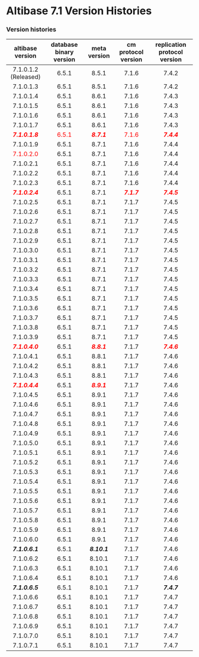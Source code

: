 # Altibase 7.1 Version Histories

### Version histories

| altibase version                   | database binary version        | meta version                   | cm protocol version            | replication protocol version   |
| :--------------------------------: | :----------------------------: | :----------------------------: | :----------------------------: | :----------------------------: |
| 7.1.0.1.2  </br>(Released)         | 6.5.1                          | 8.5.1                          | 7.1.6                          | 7.4.2                          |
| 7.1.0.1.3                          | 6.5.1                          | 8.5.1                          | 7.1.6                          | 7.4.2                          |
| 7.1.0.1.4                          | 6.5.1                          | 8.6.1                          | 7.1.6                          | 7.4.3                          |
| 7.1.0.1.5                          | 6.5.1                          | 8.6.1                          | 7.1.6                          | 7.4.3                          |
| 7.1.0.1.6                          | 6.5.1                          | 8.6.1                          | 7.1.6                          | 7.4.3                          |
| 7.1.0.1.7                          | 6.5.1                          | 8.6.1                          | 7.1.6                          | 7.4.3                          |
| ***<font color="red">7.1.0.1.8</font>*** | <font color="red">6.5.1</font> | ***<font color="red">8.7.1</font>*** | <font color="red">7.1.6</font> | ***<font color="red">7.4.4</font>*** |
| 7.1.0.1.9                          | 6.5.1                          | 8.7.1                          | 7.1.6                          | 7.4.4                          |
| <font color="red">7.1.0.2.0</font> | 6.5.1                          | 8.7.1                          | 7.1.6                          | 7.4.4                          |
| 7.1.0.2.1                          | 6.5.1                          | 8.7.1                          | 7.1.6                          | 7.4.4                          |
| 7.1.0.2.2                          | 6.5.1                          | 8.7.1                          | 7.1.6                          | 7.4.4                          |
| 7.1.0.2.3                          | 6.5.1                          | 8.7.1                          | 7.1.6                          | 7.4.4                          |
| ***<font color="red">7.1.0.2.4</font>*** | 6.5.1                          | 8.7.1                          | ***<font color="red">7.1.7</font>*** | ***<font color="red">7.4.5</font>*** |
| 7.1.0.2.5                          | 6.5.1                          | 8.7.1                          | 7.1.7                          | 7.4.5                          |
| 7.1.0.2.6                          | 6.5.1                          | 8.7.1                          | 7.1.7                          | 7.4.5                          |
| 7.1.0.2.7                          | 6.5.1                          | 8.7.1                          | 7.1.7                          | 7.4.5                          |
| 7.1.0.2.8                          | 6.5.1                          | 8.7.1                          | 7.1.7                          | 7.4.5                          |
| 7.1.0.2.9                          | 6.5.1                          | 8.7.1                          | 7.1.7                          | 7.4.5                          |
| 7.1.0.3.0                          | 6.5.1                          | 8.7.1                          | 7.1.7                          | 7.4.5                          |
| 7.1.0.3.1                          | 6.5.1                          | 8.7.1                          | 7.1.7                          | 7.4.5                          |
| 7.1.0.3.2                          | 6.5.1                          | 8.7.1                          | 7.1.7                          | 7.4.5                          |
| 7.1.0.3.3                          | 6.5.1                          | 8.7.1                          | 7.1.7                          | 7.4.5                          |
| 7.1.0.3.4                          | 6.5.1                          | 8.7.1                          | 7.1.7                          | 7.4.5                          |
| 7.1.0.3.5                          | 6.5.1                          | 8.7.1                          | 7.1.7                          | 7.4.5                          |
| 7.1.0.3.6                          | 6.5.1                          | 8.7.1                          | 7.1.7                          | 7.4.5                          |
| 7.1.0.3.7                          | 6.5.1                          | 8.7.1                          | 7.1.7                          | 7.4.5                          |
| 7.1.0.3.8                          | 6.5.1                          | 8.7.1                          | 7.1.7                          | 7.4.5                          |
| 7.1.0.3.9                          | 6.5.1                          | 8.7.1                          | 7.1.7                          | 7.4.5                          |
| ***<font color="red">7.1.0.4.0</font>*** | 6.5.1                          | ***<font color="red">8.8.1</font>*** | 7.1.7                          | ***<font color="red">7.4.6</font>*** |
| 7.1.0.4.1                          | 6.5.1                          | 8.8.1                          | 7.1.7                          | 7.4.6                          |
| 7.1.0.4.2                          | 6.5.1                          | 8.8.1                          | 7.1.7                          | 7.4.6                          |
| 7.1.0.4.3                          | 6.5.1                          | 8.8.1                          | 7.1.7                          | 7.4.6                          |
| ***<font color="red">7.1.0.4.4</font>*** | 6.5.1                          | ***<span style="color:red">8.9.1</span>*** | 7.1.7                          | 7.4.6                          |
| 7.1.0.4.5                          | 6.5.1                          | 8.9.1                          | 7.1.7                          | 7.4.6                          |
| 7.1.0.4.6                          | 6.5.1                          | 8.9.1                          | 7.1.7                          | 7.4.6                          |
| 7.1.0.4.7                          | 6.5.1                          | 8.9.1                          | 7.1.7                          | 7.4.6                          |
| 7.1.0.4.8                          | 6.5.1                          | 8.9.1                          | 7.1.7                          | 7.4.6                          |
| 7.1.0.4.9                          | 6.5.1                          | 8.9.1                          | 7.1.7                          | 7.4.6                          |
| 7.1.0.5.0                          | 6.5.1                          | 8.9.1                          | 7.1.7                          | 7.4.6                          |
| 7.1.0.5.1                          | 6.5.1                          | 8.9.1                          | 7.1.7                          | 7.4.6                          |
| 7.1.0.5.2                          | 6.5.1                          | 8.9.1                          | 7.1.7                          | 7.4.6                          |
| 7.1.0.5.3 | 6.5.1 | 8.9.1 | 7.1.7 | 7.4.6 |
| 7.1.0.5.4 | 6.5.1 | 8.9.1 | 7.1.7 | 7.4.6 |
| 7.1.0.5.5 | 6.5.1 | 8.9.1 | 7.1.7 | 7.4.6 |
| 7.1.0.5.6 | 6.5.1 | 8.9.1 | 7.1.7 | 7.4.6 |
| 7.1.0.5.7 | 6.5.1 | 8.9.1 | 7.1.7 | 7.4.6 |
| 7.1.0.5.8 |             6.5.1              |                8.9.1                 |             7.1.7              | 7.4.6 |
| 7.1.0.5.9 | 6.5.1 |                8.9.1                 |             7.1.7              | 7.4.6 |
| 7.1.0.6.0 | 6.5.1 | 8.9.1 | 7.1.7 | 7.4.6 |
| ***7.1.0.6.1*** | 6.5.1 | ***8.10.1*** | 7.1.7 | 7.4.6 |
| 7.1.0.6.2 | 6.5.1 | 8.10.1 | 7.1.7 | 7.4.6 |
| 7.1.0.6.3 | 6.5.1 | 8.10.1 | 7.1.7 | 7.4.6 |
| 7.1.0.6.4 | 6.5.1 | 8.10.1 | 7.1.7 | 7.4.6 |
| ***7.1.0.6.5*** | 6.5.1 | 8.10.1 | 7.1.7 | ***7.4.7*** |
| 7.1.0.6.6 | 6.5.1 | 8.10.1 | 7.1.7 | 7.4.7 |
| 7.1.0.6.7 | 6.5.1 | 8.10.1 | 7.1.7 | 7.4.7 |
| 7.1.0.6.8 | 6.5.1 | 8.10.1 | 7.1.7 | 7.4.7 |
| 7.1.0.6.9 | 6.5.1 | 8.10.1 | 7.1.7 | 7.4.7 |
| 7.1.0.7.0 | 6.5.1 | 8.10.1 | 7.1.7 | 7.4.7 |
| 7.1.0.7.1 | 6.5.1 | 8.10.1 | 7.1.7 | 7.4.7 |

